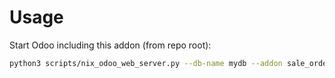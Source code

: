 # Usage

Start Odoo including this addon (from repo root):

```bash
python3 scripts/nix_odoo_web_server.py --db-name mydb --addon sale_order_line_description
```
